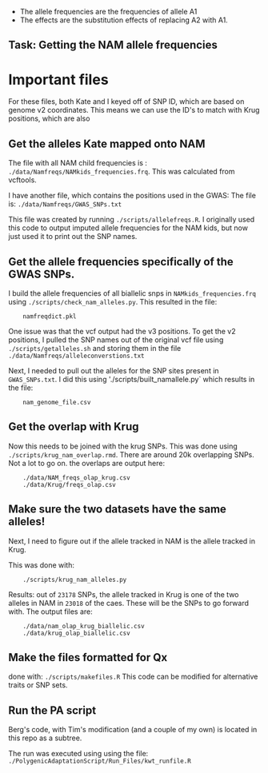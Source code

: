 * The allele frequencies are the frequencies of allele A1
* The effects are the substitution effects of replacing A2 with A1.

## Task: Getting the NAM allele frequencies

# Important files

For these files, both Kate and I keyed off of SNP ID, which are based on genome v2 coordinates. This means we can use the ID's to match with Krug positions, which are also

## Get the alleles Kate mapped onto NAM
The file with all NAM child frequencies is : `./data/Namfreqs/NAMkids_frequencies.frq`. This was calculated from vcftools.

I have another file, which contains the positions used in the GWAS:
The file is: `./data/Namfreqs/GWAS_SNPs.txt`

This file was created by running `./scripts/allelefreqs.R`. I originally used this code to output imputed allele frequencies for the NAM kids, but now just used it to print out the SNP names.

## Get the allele frequencies specifically of the GWAS SNPs.

I build the allele frequencies of all biallelic snps in `NAMkids_frequencies.frq` using `./scripts/check_nam_alleles.py`. This resulted in the file:

        namfreqdict.pkl

One issue was that the vcf output had the v3 positions.  To get the v2 positions, I pulled the SNP names out of the original vcf file using `./scripts/getalleles.sh` and storing them in the file `./data/Namfreqs/alleleconverstions.txt`

Next, I needed to pull out the alleles for the SNP sites present in `GWAS_SNPs.txt`. I did this using './scripts/built_namallele.py` which results in the file:

        nam_genome_file.csv


## Get the overlap with Krug

Now this needs to be joined with the krug SNPs. This was done using `./scripts/krug_nam_overlap.rmd`. There are around 20k overlapping SNPs. Not a lot to go on. the overlaps are output here:

        ./data/NAM_freqs_olap_krug.csv
        ./data/Krug/freqs_olap.csv

## Make sure the two datasets have the same alleles!
Next, I need to figure out if the allele tracked in NAM is the allele tracked in Krug.

This was done with:

        ./scripts/krug_nam_alleles.py

Results:  out of `23178` SNPs, the allele tracked in Krug is one of the two alleles in NAM in `23018` of the caes.  These will be the SNPs to go forward with. The output files are:

        ./data/nam_olap_krug_biallelic.csv
        ./data/krug_olap_biallelic.csv

## Make the files formatted for Qx

done with: `./scripts/makefiles.R`
This code can be modified for alternative traits or SNP sets.

## Run the PA script
Berg's code, with Tim's modification (and a couple of my own) is located in this repo as a subtree.

The run was executed using using the file: `./PolygenicAdaptationScript/Run_Files/kwt_runfile.R`
